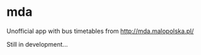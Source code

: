mda
===

Unofficial app with bus timetables from http://mda.malopolska.pl/


Still in development...


